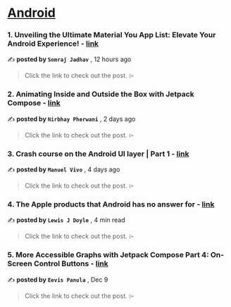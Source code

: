 
<h1><a href=https://medium.com/tag/android/recommended target="_blank" rel="noopener noreferrer">Android</a></h1>
<h3>1. Unveiling the Ultimate Material You App List: Elevate Your Android Experience! - <a href=https://medium.com/@somrajjj234/unveiling-the-ultimate-material-you-app-list-elevate-your-android-experience-83e4b1f6a5aa?source=tag_recommended_feed---------0-84----------android----------ea84bfb6_b6cb_49c1_9d42_e3de7c3e82e6------- target="_blank" rel="noopener noreferrer">link</a></h3>

✍️ **posted by `Somraj Jadhav`** <date> , 12 hours ago</date>

<blockquote>Click the link to check out the post. ⌲</blockquote>

<h3>2. Animating Inside and Outside the Box with Jetpack Compose - <a href=https://medium.com/proandroiddev/animating-inside-and-outside-the-box-with-jetpack-compose-a56eba1b6af6?source=tag_recommended_feed---------1-107----------android----------ea84bfb6_b6cb_49c1_9d42_e3de7c3e82e6------- target="_blank" rel="noopener noreferrer">link</a></h3>

✍️ **posted by `Nirbhay Pherwani`** <date> , 2 days ago</date>

<blockquote>Click the link to check out the post. ⌲</blockquote>

<h3>3. Crash course on the Android UI layer | Part 1 - <a href=https://medium.com/bumble-tech/crash-course-on-the-android-ui-layer-part-1-2094221a9be3?source=tag_recommended_feed---------2-85----------android----------ea84bfb6_b6cb_49c1_9d42_e3de7c3e82e6------- target="_blank" rel="noopener noreferrer">link</a></h3>

✍️ **posted by `Manuel Vivo`** <date> , 4 days ago</date>

<blockquote>Click the link to check out the post. ⌲</blockquote>

<h3>4. The Apple products that Android has no answer for - <a href=https://medium.com/macoclock/the-apple-products-that-android-has-no-answer-for-c28644796fb1?source=tag_recommended_feed---------3-84----------android----------ea84bfb6_b6cb_49c1_9d42_e3de7c3e82e6------- target="_blank" rel="noopener noreferrer">link</a></h3>

✍️ **posted by `Lewis J Doyle`** <date> , 4 min read</date>

<blockquote>Click the link to check out the post. ⌲</blockquote>

<h3>5. More Accessible Graphs with Jetpack Compose Part 4: On-Screen Control Buttons - <a href=https://medium.com/proandroiddev/more-accessible-graphs-with-jetpack-compose-part-4-on-screen-control-buttons-6187e6991ddc?source=tag_recommended_feed---------4-107----------android----------ea84bfb6_b6cb_49c1_9d42_e3de7c3e82e6------- target="_blank" rel="noopener noreferrer">link</a></h3>

✍️ **posted by `Eevis Panula`** <date> , Dec 9</date>

<blockquote>Click the link to check out the post. ⌲</blockquote>

